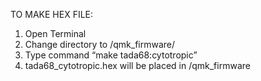 TO MAKE HEX FILE:
1. Open Terminal
2. Change directory to /qmk_firmware/
3. Type command “make tada68:cytotropic”
4. tada68_cytotropic.hex will be placed in /qmk_firmware